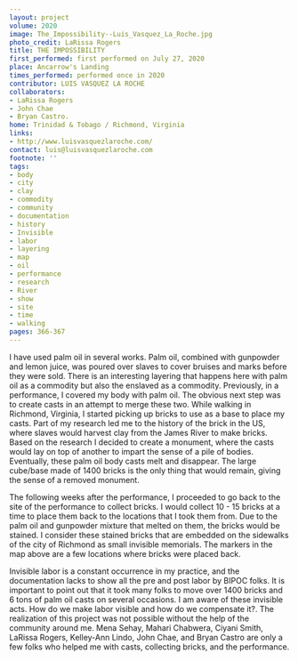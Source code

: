 ```yaml
---
layout: project
volume: 2020
image: The_Impossibility--Luis_Vasquez_La_Roche.jpg
photo_credit: LaRissa Rogers
title: THE IMPOSSIBILITY
first_performed: first performed on July 27, 2020
place: Ancarrow's Landing
times_performed: performed once in 2020
contributor: LUIS VASQUEZ LA ROCHE
collaborators:
- LaRissa Rogers
- John Chae
- Bryan Castro.
home: Trinidad & Tobago / Richmond, Virginia
links:
- http://www.luisvasquezlaroche.com/
contact: luis@luisvasquezlaroche.com
footnote: ''
tags:
- body
- city
- clay
- commodity
- community
- documentation
- history
- Invisible
- labor
- layering
- map
- oil
- performance
- research
- River
- show
- site
- time
- walking
pages: 366-367
---
```


I have used palm oil in several works. Palm oil, combined with gunpowder and lemon juice, was poured over slaves to cover bruises and marks before they were sold. There is an interesting layering that happens here with palm oil as a commodity but also the enslaved as a commodity. Previously, in a performance, I covered my body with palm oil. The obvious next step was to create casts in an attempt to merge these two. While walking in Richmond, Virginia, I started picking up bricks to use as a base to place my casts. Part of my research led me to the history of the brick in the US, where slaves would harvest clay from the James River to make bricks. Based on the research I decided to create a monument, where the casts would lay on top of another to impart the sense of a pile of bodies. Eventually, these palm oil body casts melt and disappear. The large cube/base made of 1400 bricks is the only thing that would remain, giving the sense of a removed monument.

The following weeks after the performance, I proceeded to go back to the site of the performance to collect bricks. I would collect 10 - 15 bricks at a time to place them back to the locations that I took them from. Due to the palm oil and gunpowder mixture that melted on them, the bricks would be stained. I consider these stained bricks that are embedded on the sidewalks of the city of Richmond as small invisible memorials. The markers in the map above are a few locations where bricks were placed back.

Invisible labor is a constant occurrence in my practice, and the documentation lacks to show all the pre and post labor by BIPOC folks. It is important to point out that it took many folks to move over 1400 bricks and 6 tons of palm oil casts on several occasions. I am aware of these invisible acts. How do we make labor visible and how do we compensate it?. The realization of this project was not possible without the help of the community around me. Mena Sehay, Mahari Chabwera, Ciyani Smith, LaRissa Rogers, Kelley-Ann Lindo, John Chae, and Bryan Castro are only a few folks who helped me with casts, collecting bricks, and the performance.
